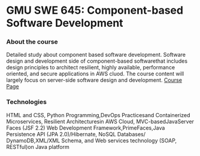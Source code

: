 # GMU SWE 645: Component-based Software Development

### About the course
Detailed study about component based software development. Software design and development side of component-based softwarethat includes design principles to architect resilient, highly available, performance oriented, and secure applications in AWS cluod. The course content will largely focus on server-side software design and development.
[Course Page](https://cs.gmu.edu/media/syllabi/Spring2019/SWE_645DubeyV001.pdf)

### Technologies
HTML and CSS, Python Programming,DevOps Practicesand Containerized Microservices, 
Resilient Architecturesin AWS Cloud, MVC-basedJavaServer Faces (JSF 2.2) Web Development Framework,PrimeFaces,Java Persistence API (JPA 2.0)/Hibernate, NoSQL Databases/ DynamoDB,XML/XML Schema, and Web services technology (SOAP, RESTful)on Java platform
